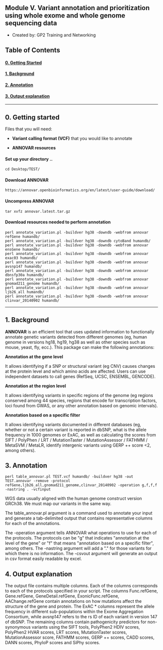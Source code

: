## Module V. Variant annotation and prioritization using whole exome and whole genome sequencing data
	
* Created by: GP2 Training and Networking

## Table of Contents

#### [0. Getting Started](#0)

#### [1. Background](#1)

#### [2. Annotation](#3)

#### [3. Output explanation](#3)

---
<a id="0"></a>

## 0. Getting started

Files that you will need:

- **Variant calling format (VCF)** that you would like to annotate

- **ANNOVAR resources**

#### Set up your directory ..

```
cd Desktop/TEST/
```

#### Download ANNOVAR

```
https://annovar.openbioinformatics.org/en/latest/user-guide/download/
```

#### Uncompress ANNOVAR
```
tar xvfz annovar.latest.tar.gz
```

#### Download resources needed to perform annotation
```
perl annotate_variation.pl -buildver hg38 -downdb -webfrom annovar refGene humandb/
perl annotate_variation.pl -buildver hg38 -downdb cytoBand humandb/
perl annotate_variation.pl -buildver hg38 -downdb -webfrom annovar ensGene humandb/
perl annotate_variation.pl -buildver hg38 -downdb -webfrom annovar exac03 humandb/ 
perl annotate_variation.pl -buildver hg38 -downdb -webfrom annovar avsnp147 humandb/ 
perl annotate_variation.pl -buildver hg38 -downdb -webfrom annovar dbnsfp30a humandb/
perl annotate_variation.pl -buildver hg38 -downdb -webfrom annovar gnomad211_genome humandb/
perl annotate_variation.pl -buildver hg38 -downdb -webfrom annovar ljb26_all humandb/
perl annotate_variation.pl -buildver hg38 -downdb -webfrom annovar clinvar_20140902 humandb/

```
---
<a id="1"></a>

## 1. Background

**ANNOVAR** is an efficient tool that uses updated information to functionally annotate genetic variants detected from different genomes (eg, human genome in versions hg18, hg19, hg38 as well as other species such as mouse, yeast, fly, ecc.).
This package can make the following annotations:

**Annotation at the gene level**

It allows identifying if a SNP or structural variant (eg CNV) causes changes at the protein level and which amino acids are affected. Users can use independent datasets to call genes (RefSeq, UCSC, ENSEMBL, GENCODE).

**Annotation at the region level**

It allows identifying variants in specific regions of the genome (eg regions conserved among 44 species, regions that encode for transcription factors, loci found from GWAS, or any other annotation based on genomic intervals).

**Annotation based on a specific filter**

It allows identifying variants documented in different databases (eg, whether or not a certain variant is reported in dbSNP, what is the allele frequency in 1000 genomes or ExAC, as well as calculating the scores from SIFT / PolyPhen / LRT / MutationTaster / MutationAssessor / FATHMM / MetaSVM / MetaLR, identify intergenic variants using GERP ++ score <2, among others).

<a id="2"></a>

## 3. Annotation
```
perl table_annovar.pl TEST.vcf humandb/ -buildver hg38 -out TEST.annovar -remove -protocol refGene,ljb26_all,gnomad211_genome,clinvar_20140902 -operation g,f,f,f -nastring . -vcfinput
```
 WGS data usually aligned with the human genome construct version GRCh38. We must map our variants in the same way.

The table_annovar.pl argument is a command used to annotate your input and generate a tab-delimited output that contains representative columns for each of the annotations.

The -operation argument tells ANNOVAR what operations to use for each of the protocols.
The protocols can be "g" that indicates "annotation at the level of the gene" or "f" that means "annotation based on a specific filter", among others.
The -nastring argument will add a "." for those variants for which there is no information.
The -csvout argument will generate an output in csv format easily readable by excel.

<a id="3"></a>

## 4. Output explanation
The output file contains multiple columns.
Each of the columns corresponds to each of the protocols specified in your script.
The columns Func.refGene, Gene.refGene, GeneDetail.refGene, ExonicFunc.refGene, AAChange.refGene contain annotations on how mutations affect the structure of the gene and protein.
The ExAC * columns represent the allele frequency in different sub-populations within the Exome Aggregation Consortium, while avsnp147 refers to the rs ID of each variant in version 147 of dbSNP.
The remaining columns contain pathogenicity predictors for non-synonymous variants using the SIFT tools, PolyPhen2 HDIV scores, PolyPhen2 HVAR scores, LRT scores, MutationTaster scores, MutationAssessor score, FATHMM scores, GERP ++ scores, CADD scores, DANN scores, PhyloP scores and SiPhy scores.

<a id="4"></a>
